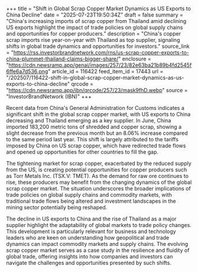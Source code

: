 +++
title = "Shift in Global Scrap Copper Market Dynamics as US Exports to China Decline"
date = "2025-07-23T19:50:34Z"
draft = false
summary = "China's increasing imports of scrap copper from Thailand amid declining US exports highlight the impact of trade policies on global supply chains and opportunities for copper producers."
description = "China's copper scrap imports rise year-on-year with Thailand as top supplier, signaling shifts in global trade dynamics and opportunities for investors."
source_link = "https://rss.investorbrandnetwork.com/rns/us-scrap-copper-exports-to-china-plummet-thailand-claims-bigger-share/"
enclosure = "https://cdn.newsramp.app/genai/images/257/23/82e63ba21b89b4fd2545f6ffe6a7d536.png"
article_id = 116422
feed_item_id = 17443
url = "/202507/116422-shift-in-global-scrap-copper-market-dynamics-as-us-exports-to-china-decline"
qrcode = "https://cdn.newsramp.app/ibn/qrcode/257/23/mask9fhD.webp"
source = "InvestorBrandNetwork (IBN)"
+++

<p>Recent data from China's General Administration for Customs indicates a significant shift in the global scrap copper market, with US exports to China decreasing and Thailand emerging as a key supplier. In June, China imported 183,200 metric tons of shredded and copper scrap, showing a slight decrease from the previous month but an 8.06% increase compared to the same period last year. This shift is largely attributed to the tariffs imposed by China on US scrap copper, which have redirected trade flows and opened up opportunities for other countries to fill the gap.</p><p>The tightening market for scrap copper, exacerbated by the reduced supply from the US, is creating potential opportunities for copper producers such as Torr Metals Inc. (TSX.V: TMET). As the demand for raw ore continues to rise, these producers may benefit from the changing dynamics of the global scrap copper market. The situation underscores the broader implications of trade policies on global supply chains and commodity markets, with traditional trade flows being altered and investment landscapes in the mining sector potentially being reshaped.</p><p>The decline in US exports to China and the rise of Thailand as a major supplier highlight the adaptability of global markets to trade policy changes. This development is particularly relevant for business and technology leaders who are keen on understanding how geopolitical and trade dynamics can impact commodity markets and supply chains. The evolving scrap copper market serves as a case study in the resilience and fluidity of global trade, offering insights into how companies and investors can navigate the challenges and opportunities presented by such shifts.</p>